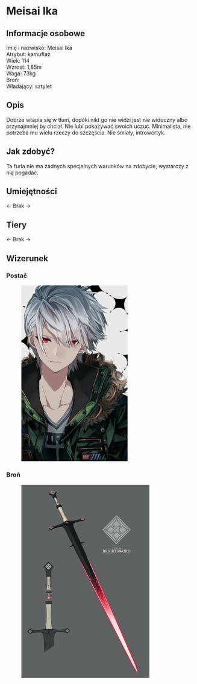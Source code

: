# Meisai Ika

## Informacje osobowe

Imię i nazwisko: Meisai Ika\
Atrybut: kamuflaż\
Wiek: 114\
Wzrost: 1,85m\
Waga: 73kg\
Broń: \
Władający: sztylet

## Opis

Dobrze wtapia się w tłum, dopóki nikt go nie widzi jest nie widoczny albo przynajmniej by chciał. Nie lubi pokazywać swoich uczuć. Minimalista, nie potrzeba mu wielu rzeczy do szczęścia. Nie śmiały, introwertyk.

## Jak zdobyć?

Ta furia nie ma żadnych specjalnych warunków na zdobycie, wystarczy z nią pogadać.

## Umiejętności

<- Brak ->

## Tiery

<- Brak ->

## Wizerunek

### Postać

<figure><img src="../../.gitbook/assets/image (12).png" alt="" width="282"><figcaption></figcaption></figure>

### Broń

<figure><img src="../../.gitbook/assets/image (13).png" alt="" width="340"><figcaption></figcaption></figure>
